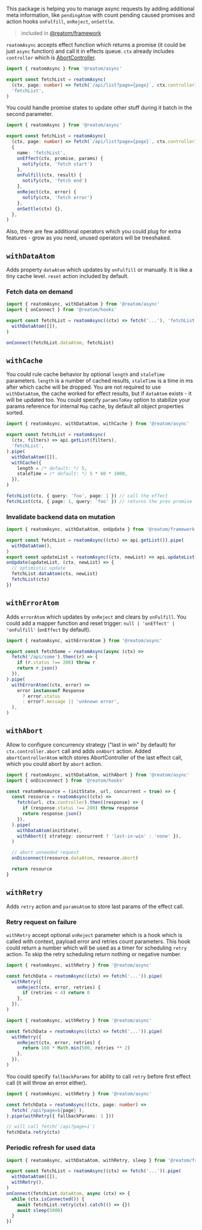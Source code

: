 This package is helping you to manage async requests by adding additional meta information, like `pendingAtom` with count pending caused promises and action hooks `onFulfill`, `onReject`, `onSettle`.

> included in [@reatom/framework](https://www.reatom.dev/packages/framework)

`reatomAsync` accepts effect function which returns a promise (it could be just `async` function) and call it in effects queue. `ctx` already includes `controller` which is [AbortController](https://developer.mozilla.org/en-US/docs/Web/API/AbortController).

```ts
import { reatomAsync } from '@reatom/async'

export const fetchList = reatomAsync(
  (ctx, page: number) => fetch(`/api/list?page={page}`, ctx.controller),
  'fetchList',
)
```

You could handle promise states to update other stuff during it batch in the second parameter.

```ts
import { reatomAsync } from '@reatom/async'

export const fetchList = reatomAsync(
  (ctx, page: number) => fetch(`/api/list?page={page}`, ctx.controller),
  {
    name: 'fetchList',
    onEffect(ctx, promise, params) {
      notify(ctx, 'fetch start')
    },
    onFulfill(ctx, result) {
      notify(ctx, 'fetch end')
    },
    onReject(ctx, error) {
      notify(ctx, 'fetch error')
    },
    onSettle(ctx) {},
  },
)
```

Also, there are few additional operators which you could plug for extra features - grow as you need, unused operators will be treeshaked.

## `withDataAtom`

Adds property `dataAtom` which updates by `onFulfill` or manually. It is like a tiny cache level. `reset` action included by default.

### Fetch data on demand

```ts
import { reatomAsync, withDataAtom } from '@reatom/async'
import { onConnect } from '@reatom/hooks'

export const fetchList = reatomAsync((ctx) => fetch('...'), 'fetchList').pipe(
  withDataAtom([]),
)

onConnect(fetchList.dataAtom, fetchList)
```

## `withCache`

You could rule cache behavior by optional `length` and `staleTime` parameters. `length` is a number of cached results, `staleTime` is a time in ms after which cache will be dropped. You are not required to use `withDataAtom`, the cache worked for effect results, but if `dataAtom` exists - it will be updated too. You could specify `paramsToKey` option to stabilize your params reference for internal `Map` cache, by default all object properties sorted.

```ts
import { reatomAsync, withDataAtom, withCache } from '@reatom/async'

export const fetchList = reatomAsync(
  (ctx, filters) => api.getList(filters),
  'fetchList',
).pipe(
  withDataAtom([]),
  withCache({
    length = /* default: */ 5,
    staleTime = /* default: */ 5 * 60 * 1000,
  }),
)

fetchList(ctx, { query: 'foo', page: 1 }) // call the effect
fetchList(ctx, { page: 1, query: 'foo' }) // returns the prev promise
```

### Invalidate backend data on mutation

```ts
import { reatomAsync, withDataAtom, onUpdate } from '@reatom/framework'

export const fetchList = reatomAsync((ctx) => api.getList()).pipe(
  withDataAtom(),
)
export const updateList = reatomAsync((ctx, newList) => api.updateList(newList))
onUpdate(updateList, (ctx, newList) => {
  // optimistic update
  fetchList.dataAtom(ctx, newList)
  fetchList(ctx)
})
```

## `withErrorAtom`

Adds `errorAtom` which updates by `onReject` and clears by `onFulfill`. You could add a mapper function and reset trigger: `null | 'onEffect' | 'onFulfill'` (`onEffect` by default).

```ts
import { reatomAsync, withErrorAtom } from '@reatom/async'

export const fetchSome = reatomAsync(async (ctx) =>
  fetch('/api/some').then((r) => {
    if (r.status !== 200) throw r
    return r.json()
  }),
).pipe(
  withErrorAtom((ctx, error) =>
    error instanceof Response
      ? error.status
      : error?.message || 'unknown error',
  ),
)
```

## `withAbort`

Allow to configure concurrency strategy ("last in win" by default) for `ctx.controller.abort` call and adds `onAbort` action. Added `abortControllerAtom` witch stores AbortController of the last effect call, which you could abort by `abort` action.

```ts
import { reatomAsync, withDataAtom, withAbort } from '@reatom/async'
import { onDisconnect } from '@reatom/hooks'

const reatomResource = (initState, url, concurrent = true) => {
  const resource = reatomAsync((ctx) =>
    fetch(url, ctx.controller).then((response) => {
      if (response.status !== 200) throw response
      return response.json()
    }),
  ).pipe(
    withDataAtom(initState),
    withAbort({ strategy: concurrent ? 'last-in-win' : 'none' }),
  )

  // abort unneeded request
  onDisconnect(resource.dataAtom, resource.abort)

  return resource
}
```

## `withRetry`

Adds `retry` action and `paramsAtom` to store last params of the effect call.

### Retry request on failure

`withRetry` accept optional `onReject` parameter which is a hook which is called with context, payload error and retries count parameters. This hook could return a number which will be used as a timer for scheduling `retry` action. To skip the retry scheduling return nothing or negative number.

```ts
import { reatomAsync, withRetry } from '@reatom/async'

const fetchData = reatomAsync((ctx) => fetch('...')).pipe(
  withRetry({
    onReject(ctx, error, retries) {
      if (retries < 4) return 0
    },
  }),
)
```

```ts
import { reatomAsync, withRetry } from '@reatom/async'

const fetchData = reatomAsync((ctx) => fetch('...')).pipe(
  withRetry({
    onReject(ctx, error, retries) {
      return 100 * Math.min(500, retries ** 2)
    },
  }),
)
```

You could specify `fallbackParams` for ability to call `retry` before first effect call (it will throw an error either).

```ts
import { reatomAsync, withRetry } from '@reatom/async'

const fetchData = reatomAsync((ctx, page: number) =>
  fetch(`/api?page=${page}`),
).pipe(withRetry({ fallbackParams: 1 }))

// will call fetch(`/api?page=1`)
fetchData.retry(ctx)
```

### Periodic refresh for used data

```ts
import { reatomAsync, withDataAtom, withRetry, sleep } from '@reatom/framework'

export const fetchList = reatomAsync((ctx) => fetch('...')).pipe(
  withDataAtom([]),
  withRetry(),
)
onConnect(fetchList.dataAtom, async (ctx) => {
  while (ctx.isConnected()) {
    await fetchList.retry(ctx).catch(() => {})
    await sleep(5000)
  }
})
```
